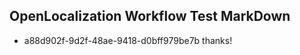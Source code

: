 ## OpenLocalization Workflow Test MarkDown
* a88d902f-9d2f-48ae-9418-d0bff979be7b thanks!

<!--HONumber=Aug16_HO3-->


